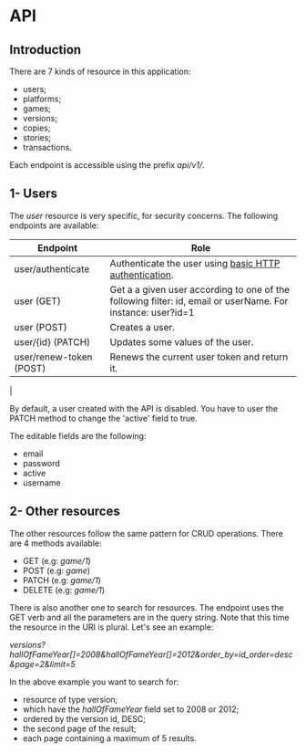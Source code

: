 # API

## Introduction

There are 7 kinds of resource in this application:
- users;
- platforms;
- games;
- versions;
- copies;
- stories;
- transactions.

Each endpoint is accessible using the prefix _api/v1/_.

## 1- Users

The _user_ resource is very specific, for security concerns. The following endpoints are available:

| Endpoint                        | Role                                                     |
|---------------------------------|----------------------------------------------------------|
| user/authenticate               | Authenticate the user using [basic HTTP authentication](https://developer.mozilla.org/fr/docs/Web/HTTP/Headers/Authorization).   |
| user (GET)                      | Get a a given user according to one of the following filter: id, email or userName. For instance: user?id=1                    |
| user (POST)                  | Creates a user.                                |
| user/{id} (PATCH)                      | Updates some values of the user. |
| user/renew-token (POST)  | Renews the current user token and return it.                       |
|

By default, a user created with the API is disabled. You have to user the PATCH method to change the 'active' field to true.

The editable fields are the following:
* email
* password
* active
* username

## 2- Other resources

The other resources follow the same pattern for CRUD operations.
There are 4 methods available:
* GET (e.g: _game/1_)
* POST (e.g: _game_)
* PATCH (e.g: _game/1_)
* DELETE (e.g: _game/1_)

There is also another one to search for resources. The endpoint uses the GET verb and all the parameters are in the query string. Note that this time the resource in the URI is plural. Let's see an example:

_versions?hallOfFameYear[]=2008&hallOfFameYear[]=2012&order_by=id_order=desc&page=2&limit=5_

In the above example you want to search for:
* resource of type version;
* which have the _hallOfFameYear_ field set to 2008 or 2012;
* ordered by the version id, DESC;
* the second page of the result;
* each page containing a maximum of 5 results.